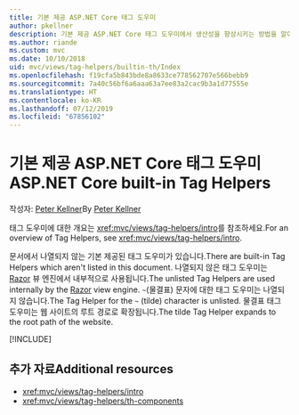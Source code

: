 ```yaml
---
title: 기본 제공 ASP.NET Core 태그 도우미
author: pkellner
description: 기본 제공 ASP.NET Core 태그 도우미에서 생산성을 향상시키는 방법을 알아봅니다.
ms.author: riande
ms.custom: mvc
ms.date: 10/10/2018
uid: mvc/views/tag-helpers/builtin-th/Index
ms.openlocfilehash: f19cfa5b843bde8a8633ce778562707e566bebb9
ms.sourcegitcommit: 7a40c56bf6a6aaa63a7ee83a2cac9b3a1d77555e
ms.translationtype: HT
ms.contentlocale: ko-KR
ms.lasthandoff: 07/12/2019
ms.locfileid: "67856102"
---
```

# <a name="aspnet-core-built-in-tag-helpers"></a><span data-ttu-id="aefd9-103">기본 제공 ASP.NET Core 태그 도우미</span><span class="sxs-lookup"><span data-stu-id="aefd9-103">ASP.NET Core built-in Tag Helpers</span></span>

<span data-ttu-id="aefd9-104">작성자: [Peter Kellner](https://peterkellner.net)</span><span class="sxs-lookup"><span data-stu-id="aefd9-104">By [Peter Kellner](https://peterkellner.net)</span></span>

<span data-ttu-id="aefd9-105">태그 도우미에 대한 개요는 <xref:mvc/views/tag-helpers/intro>를 참조하세요.</span><span class="sxs-lookup"><span data-stu-id="aefd9-105">For an overview of Tag Helpers, see <xref:mvc/views/tag-helpers/intro>.</span></span>

<span data-ttu-id="aefd9-106">문서에서 나열되지 않는 기본 제공된 태그 도우미가 있습니다.</span><span class="sxs-lookup"><span data-stu-id="aefd9-106">There are built-in Tag Helpers which aren't listed in this document.</span></span> <span data-ttu-id="aefd9-107">나열되지 않은 태그 도우미는 [Razor](xref:mvc/views/razor) 뷰 엔진에서 내부적으로 사용됩니다.</span><span class="sxs-lookup"><span data-stu-id="aefd9-107">The unlisted Tag Helpers are used internally by the [Razor](xref:mvc/views/razor) view engine.</span></span> <span data-ttu-id="aefd9-108">`~`(물결표) 문자에 대한 태그 도우미는 나열되지 않습니다.</span><span class="sxs-lookup"><span data-stu-id="aefd9-108">The Tag Helper for the `~` (tilde) character is unlisted.</span></span> <span data-ttu-id="aefd9-109">물결표 태그 도우미는 웹 사이트의 루트 경로로 확장됩니다.</span><span class="sxs-lookup"><span data-stu-id="aefd9-109">The tilde Tag Helper expands to the root path of the website.</span></span>

[!INCLUDE[](~/includes/built-in-TH.md)]

## <a name="additional-resources"></a><span data-ttu-id="aefd9-110">추가 자료</span><span class="sxs-lookup"><span data-stu-id="aefd9-110">Additional resources</span></span>

* <xref:mvc/views/tag-helpers/intro>
* <xref:mvc/views/tag-helpers/th-components>
